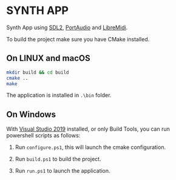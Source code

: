 # SYNTH APP 
Synth App using [SDL2](https://github.com/libsdl-org/SDL.git), [PortAudio](https://github.com/PortAudio/portaudio.git) and [LibreMidi](https://github.com/jcelerier/libremidi.git).

To build the project make sure you have CMake installed.

## On LINUX and macOS
```Bash
mkdir build && cd build 
cmake ..
make
```
The application is installed in `.\bin` folder.

## On Windows
With [Visual Studio 2019](https://visualstudio.microsoft.com/fr/vs/older-downloads/#visual-studio-2019-and-other-products) installed, or only Build Tools, you can run powershell scripts as follows:

1) Run `configure.ps1`, this will launch the cmake configuration.

2) Run `build.ps1` to build the project.
3) Run `run.ps1` to launch the application.



